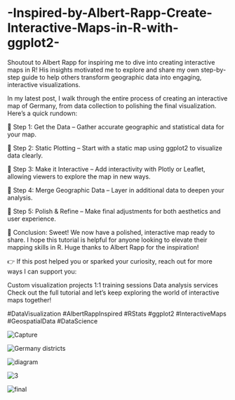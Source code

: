 # -Inspired-by-Albert-Rapp-Create-Interactive-Maps-in-R-with-ggplot2-
Shoutout to Albert Rapp for inspiring me to dive into creating interactive maps in R! His insights motivated me to explore and share my own step-by-step guide to help others transform geographic data into engaging, interactive visualizations.

In my latest post, I walk through the entire process of creating an interactive map of Germany, from data collection to polishing the final visualization. Here’s a quick rundown:

🔹 Step 1: Get the Data – Gather accurate geographic and statistical data for your map.

🔹 Step 2: Static Plotting – Start with a static map using ggplot2 to visualize data clearly.

🔹 Step 3: Make it Interactive – Add interactivity with Plotly or Leaflet, allowing viewers to explore the map in new ways.

🔹 Step 4: Merge Geographic Data – Layer in additional data to deepen your analysis.

🔹 Step 5: Polish & Refine – Make final adjustments for both aesthetics and user experience.

🎉 Conclusion: Sweet! We now have a polished, interactive map ready to share. I hope this tutorial is helpful for anyone looking to elevate their mapping skills in R. Huge thanks to Albert Rapp for the inspiration!

👉 If this post helped you or sparked your curiosity, reach out for more ways I can support you:

Custom visualization projects
1:1 training sessions
Data analysis services
Check out the full tutorial and let’s keep exploring the world of interactive maps together!

#DataVisualization #AlbertRappInspired #RStats #ggplot2 #InteractiveMaps #GeospatialData #DataScience

![Capture](https://github.com/user-attachments/assets/2a43c2f3-fd6a-499c-8f8d-734246a92c89)

![Germany districts](https://github.com/user-attachments/assets/8cd66f44-fc0d-43b4-857a-026acb6c3c15)


![diagram](https://github.com/user-attachments/assets/03b3c01d-c7c7-4832-ad63-27a454fe0b60)




![3](https://github.com/user-attachments/assets/fefe2b48-e04c-4d41-9ef1-9a1e75d93b72)



![final](https://github.com/user-attachments/assets/ed6bc647-3ff0-4ba2-8cf3-3b458984d7db)






